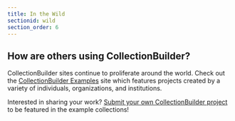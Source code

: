 ```yaml
---
title: In the Wild
sectionid: wild
section_order: 6
---
```

## How are others using CollectionBuilder?

CollectionBuilder sites continue to proliferate around the world.
Check out the [CollectionBuilder Examples](https://collectionbuilder.github.io/cb-examples/) site which features projects created by a variety of individuals, organizations, and institutions.

Interested in sharing your work?
[Submit your own CollectionBuilder project](https://docs.google.com/forms/d/e/1FAIpQLSfOhjLOh4nCg6XY_6pdLit28I5ACxV-y_eokiBl1xp4OG-IhQ/viewform) to be featured in the example collections!
